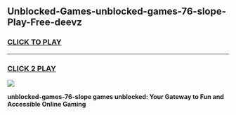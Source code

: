 
## Unblocked-Games-unblocked-games-76-slope-Play-Free-deevz
<h3>
<a href="https://premium76.site?title=unblocked-games-76-slope&ref=20M">CLICK TO PLAY</a></h3>
<hr>

<h3>
<a href="https://premium76.site?title=unblocked-games-76-slope&ref=20M">CLICK 2 PLAY</a>
  
</h3>

<a href="https://premium76.site?title=unblocked-games-76-slope&ref=19M"><img src="https://clearcache.store/games.png"></a>


**unblocked-games-76-slope games unblocked: Your Gateway to Fun and Accessible Online Gaming**
